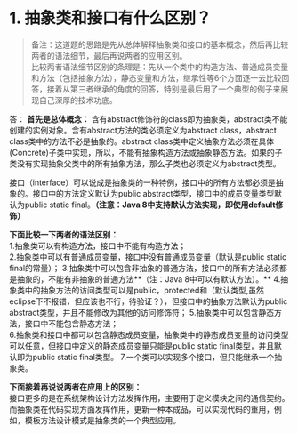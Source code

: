 # 1. 抽象类和接口有什么区别？
>备注：这道题的思路是先从总体解释抽象类和接口的基本概念，然后再比较两者的语法细节，最后再说两者的应用区别。  
比较两者语法细节区别的条理是：先从一个类中的构造方法、普通成员变量和方法（包括抽象方法），静态变量和方法，继承性等6个方面逐一去比较回答，接着从第三者继承的角度的回答，特别是最后用了一个典型的例子来展现自己深厚的技术功底。
 
答：
**首先是总体概念：**
含有abstract修饰符的class即为抽象类，abstract类不能创建的实例对象。含有abstract方法的类必须定义为abstract class，abstract class类中的方法不必是抽象的。abstract class类中定义抽象方法必须在具体(Concrete)子类中实现，所以，不能有抽象构造方法或抽象静态方法。如果的子类没有实现抽象父类中的所有抽象方法，那么子类也必须定义为abstract类型。  

接口（interface）可以说成是抽象类的一种特例，接口中的所有方法都必须是抽象的。接口中的方法定义默认为public abstract类型，接口中的成员变量类型默认为public static final。**（注意：Java 8中支持默认方法实现，即使用default修饰）**

**下面比较一下两者的语法区别：**  
1.抽象类可以有构造方法，接口中不能有构造方法；  
2.抽象类中可以有普通成员变量，接口中没有普通成员变量（默认是public static final的常量）；
3.抽象类中可以包含非抽象的普通方法，接口中的所有方法必须都是抽象的，不能有非抽象的普通方法**（注：Java 8中可以有默认方法）。**
4.抽象类中的抽象方法的访问类型可以是public，protected和（默认类型,虽然  eclipse下不报错，但应该也不行，待验证？），但接口中的抽象方法默认为public abstract类型，并且不能修改为其他的访问修饰符；
5.抽象类中可以包含静态方法，接口中不能包含静态方法；  
6.抽象类和接口中都可以包含静态成员变量，抽象类中的静态成员变量的访问类型可以任意，但接口中定义的静态成员变量只能是public static final类型，并且默认即为public static final类型。
7.一个类可以实现多个接口，但只能继承一个抽象类。 
 
**下面接着再说说两者在应用上的区别：**  
接口更多的是在系统架构设计方法发挥作用，主要用于定义模块之间的通信契约。而抽象类在代码实现方面发挥作用，更新一种本成品，可以实现代码的重用，例如，模板方法设计模式是抽象类的一个典型应用。
